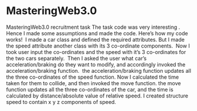 # MasteringWeb3.0
MasteringWeb3.0 recruitment task
The task code was very interesting . Hence I made some assumptions and made the code. Here’s how my code works!  I made a car class and defined the required attributes. But I made the speed attribute another class with its 3 co-ordinate components.  Now I took user input the co-ordinates and the speed with it’s 3 co-ordinates for the two cars separately. 
 Then I asked the user what car’s acceleration/braking do they want to modify, and accordingly invoked the acceleration/braking function.  the acceleration/braking function updates all the three co-ordinates of the speed function. Now I calculated the time taken for them to collide, and then invoked the move function. the move function updates all the three co-ordinates of the car, and the time is calculated by distance/absolute value of relative speed.
I created structure speed to contain x y z components of speed.
